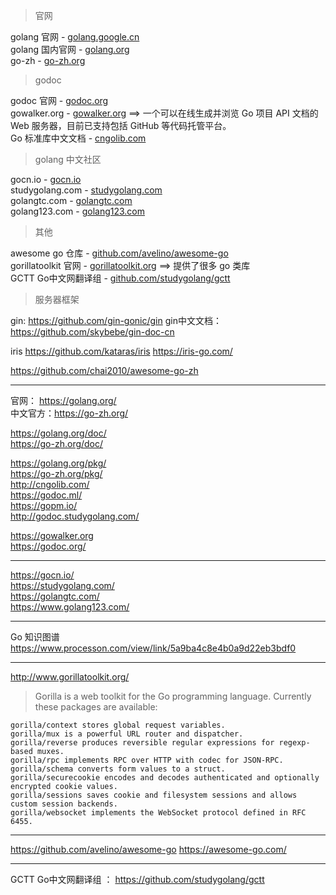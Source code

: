 > 官网  

golang 官网 - [golang.google.cn](https://golang.google.cn/)  
golang 国内官网 - [golang.org](https://golang.org/)  
go-zh - [go-zh.org](https://go-zh.org/)  

> godoc  

godoc 官网 - [godoc.org](https://godoc.org/)  
gowalker.org - [gowalker.org](https://gowalker.org/) ==> 一个可以在线生成并浏览 Go 项目 API 文档的 Web 服务器，目前已支持包括 GitHub 等代码托管平台。   
Go 标准库中文文档 - [cngolib.com](http://cngolib.com/)

> golang 中文社区  

gocn.io - [gocn.io](https://gocn.io/)  
studygolang.com - [studygolang.com](https://studygolang.com/)  
golangtc.com - [golangtc.com](https://golangtc.com/)  
golang123.com - [golang123.com](https://www.golang123.com/)

> 其他  

awesome go 仓库 - [github.com/avelino/awesome-go](https://github.com/avelino/awesome-go)  
gorillatoolkit 官网 - [gorillatoolkit.org](http://www.gorillatoolkit.org/) ==> 提供了很多 go 类库   
GCTT Go中文网翻译组 - [github.com/studygolang/gctt](https://github.com/studygolang/gctt)

> 服务器框架

gin: https://github.com/gin-gonic/gin
gin中文文档：https://github.com/skybebe/gin-doc-cn


iris
https://github.com/kataras/iris
https://iris-go.com/


https://github.com/chai2010/awesome-go-zh

---



官网： https://golang.org/  
中文官方：https://go-zh.org/  


https://golang.org/doc/  
https://go-zh.org/doc/  


https://golang.org/pkg/  
https://go-zh.org/pkg/  
http://cngolib.com/  
https://godoc.ml/  
https://gopm.io/  
http://godoc.studygolang.com/


https://gowalker.org  
https://godoc.org/  

---  

https://gocn.io/  
https://studygolang.com/  
https://golangtc.com/  
https://www.golang123.com/  

---

Go 知识图谱 https://www.processon.com/view/link/5a9ba4c8e4b0a9d22eb3bdf0

---

http://www.gorillatoolkit.org/  
> Gorilla is a web toolkit for the Go programming language. Currently these packages are available:
```
gorilla/context stores global request variables.
gorilla/mux is a powerful URL router and dispatcher.
gorilla/reverse produces reversible regular expressions for regexp-based muxes.
gorilla/rpc implements RPC over HTTP with codec for JSON-RPC.
gorilla/schema converts form values to a struct.
gorilla/securecookie encodes and decodes authenticated and optionally encrypted cookie values.
gorilla/sessions saves cookie and filesystem sessions and allows custom session backends.
gorilla/websocket implements the WebSocket protocol defined in RFC 6455.
```


---  

https://github.com/avelino/awesome-go
https://awesome-go.com/

---  


GCTT Go中文网翻译组 ： https://github.com/studygolang/gctt  


